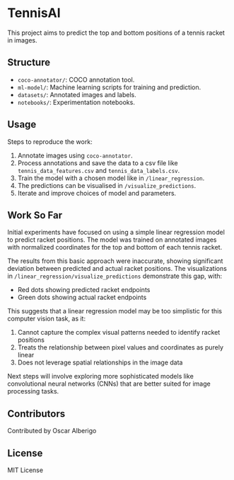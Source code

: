 # TennisAI
This project aims to predict the top and bottom positions of a tennis racket in images.

## Structure
- `coco-annotator/`: COCO annotation tool.
- `ml-model/`: Machine learning scripts for training and prediction.
- `datasets/`: Annotated images and labels.
- `notebooks/`: Experimentation notebooks.

## Usage
Steps to reproduce the work:
1. Annotate images using `coco-annotator`.
2. Process annotations and save the data to a csv file like `tennis_data_features.csv` and `tennis_data_labels.csv`.
3. Train the model with a chosen model like in `/linear_regression`.
4. The predictions can be visualised in `/visualize_predictions`.
5. Iterate and improve choices of model and parameters.

## Work So Far
Initial experiments have focused on using a simple linear regression model to predict racket positions. The model was trained on annotated images with normalized coordinates for the top and bottom of each tennis racket.

The results from this basic approach were inaccurate, showing significant deviation between predicted and actual racket positions. The visualizations in `/linear_regression/visualize_predictions` demonstrate this gap, with:
- Red dots showing predicted racket endpoints
- Green dots showing actual racket endpoints

This suggests that a linear regression model may be too simplistic for this computer vision task, as it:
1. Cannot capture the complex visual patterns needed to identify racket positions
2. Treats the relationship between pixel values and coordinates as purely linear
3. Does not leverage spatial relationships in the image data

Next steps will involve exploring more sophisticated models like convolutional neural networks (CNNs) that are better suited for image processing tasks.


## Contributors
Contributed by Oscar Alberigo

## License
MIT License